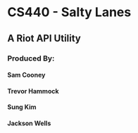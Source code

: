 # CS440 - Salty Lanes
## A Riot API Utility
### Produced By:
#### Sam Cooney
#### Trevor Hammock
#### Sung Kim
#### Jackson Wells
